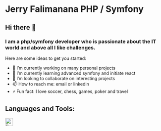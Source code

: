 # Jerry Falimanana PHP / Symfony

## Hi there 👋

### I am a php/symfony developer who is passionate about the IT world and above all I like challenges.

Here are some ideas to get you started:

- 🔭 I’m currently working on many personal projects
- 🌱 I’m currently learning advanced symfony and initiate react
- 👯 I’m looking to collaborate on interesting projects
- 📫 How to reach me: email or linkedin
- ⚡ Fun fact: I love soccer, chess, games, poker and travel


## Languages and Tools:

[<img src="https://cdn.jsdelivr.net/gh/devicons/devicon/icons/facebook/facebook-plain.svg" align="left" alt="fb" width="25px" style="padding-right:11px"/>](https://web.facebook.com/jerry.falimanana)
